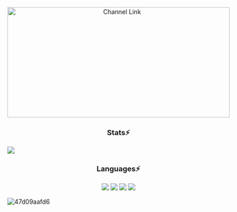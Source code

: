 <p align="center">
<a href="https://www.youtube.com/@iAntonAMC" target="_blank"><img src="https://user-images.githubusercontent.com/97558737/202385658-409b06df-8616-4950-9854-ff23fe50db0f.jpeg" height="250" width="100%" alt="Channel Link"></a>
</p>

<h3 align="center">Stats⚡</h3>
<picture>
<source 
  srcset="https://github-readme-stats.vercel.app/api?username=anuraghazra&show_icons=true&theme=dark"
  media="(prefers-color-scheme: dark)"
/>
<source
  srcset="https://github-readme-stats.vercel.app/api?username=anuraghazra&show_icons=true"
  media="(prefers-color-scheme: light), (prefers-color-scheme: no-preference)"
/>
<img src="https://github-readme-stats.vercel.app/api?username=anuraghazra&show_icons=true" />
</picture>
<h3 align="center">Languages⚡</h3>
<p align="center">
<img src="https://img.shields.io/badge/HTML5-E34F26?style=for-the-badge&logo=html5&logoColor=white" />
<img src="https://img.shields.io/badge/CSS3-1572B6?style=for-the-badge&logo=css3&logoColor=white" />
<img src="https://img.shields.io/badge/PHP-777BB4?style=for-the-badge&logo=php&logoColor=white" />
<img src="https://img.shields.io/badge/Python-FFD43B?style=for-the-badge&logo=python&logoColor=blue" />
 </p>


![47d09aafd6](https://user-images.githubusercontent.com/97558737/202385658-409b06df-8616-4950-9854-ff23fe50db0f.jpeg)
